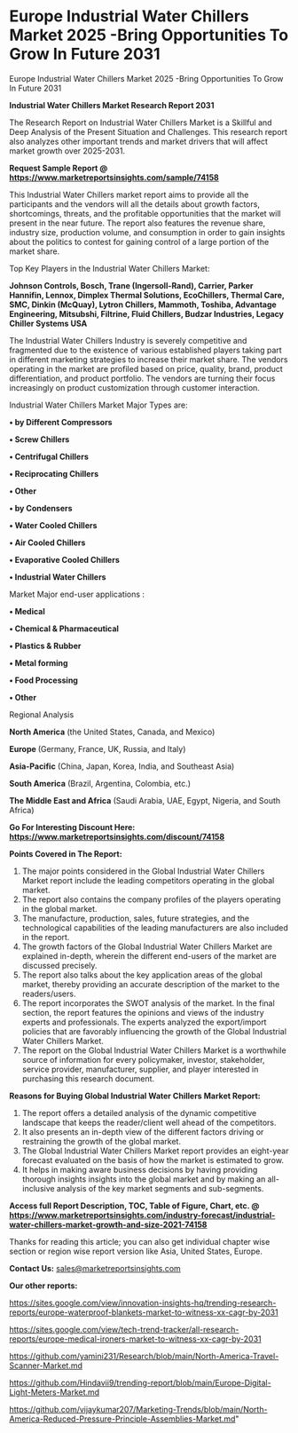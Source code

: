 # Europe Industrial Water Chillers Market 2025 -Bring Opportunities To Grow In Future 2031
 Europe Industrial Water Chillers Market 2025 -Bring Opportunities To Grow In Future 2031

<strong>Industrial Water Chillers Market Research Report 2031</strong>

The Research Report on Industrial Water Chillers Market is a Skillful and Deep Analysis of the Present Situation and Challenges. This research report also analyzes other important trends and market drivers that will affect market growth over 2025-2031.

<strong>Request Sample Report @ <a href=https://www.marketreportsinsights.com/sample/74158>https://www.marketreportsinsights.com/sample/74158</a></strong>

This Industrial Water Chillers market report aims to provide all the participants and the vendors will all the details about growth factors, shortcomings, threats, and the profitable opportunities that the market will present in the near future. The report also features the revenue share, industry size, production volume, and consumption in order to gain insights about the politics to contest for gaining control of a large portion of the market share.

Top Key Players in the Industrial Water Chillers Market:

<strong>Johnson Controls, Bosch, Trane (Ingersoll-Rand), Carrier, Parker Hannifin, Lennox, Dimplex Thermal Solutions, EcoChillers, Thermal Care, SMC, Dinkin (McQuay), Lytron Chillers, Mammoth, Toshiba, Advantage Engineering, Mitsubshi, Filtrine, Fluid Chillers, Budzar Industries, Legacy Chiller Systems USA</strong>

The Industrial Water Chillers Industry is severely competitive and fragmented due to the existence of various established players taking part in different marketing strategies to increase their market share. The vendors operating in the market are profiled based on price, quality, brand, product differentiation, and product portfolio. The vendors are turning their focus increasingly on product customization through customer interaction.

Industrial Water Chillers Market Major Types are:

<strong>• by Different Compressors

• Screw Chillers

• Centrifugal Chillers

• Reciprocating Chillers

• Other

• by Condensers

• Water Cooled Chillers

• Air Cooled Chillers

• Evaporative Cooled Chillers

• Industrial Water Chillers</strong>

Market Major end-user applications :

<strong>• Medical

• Chemical & Pharmaceutical

• Plastics & Rubber

• Metal forming

• Food Processing

• Other</strong>

Regional Analysis

</u><strong><b>North America</b></strong> (the United States, Canada, and Mexico)

<strong><b>Europe </b></strong>(Germany, France, UK, Russia, and Italy)

<strong><b>Asia-Pacific</b></strong> (China, Japan, Korea, India, and Southeast Asia)

<strong><b>South America</b></strong> (Brazil, Argentina, Colombia, etc.)

<strong><b>The Middle East and Africa</b></strong> (Saudi Arabia, UAE, Egypt, Nigeria, and South Africa)

<strong>Go For Interesting Discount Here: <a href=https://www.marketreportsinsights.com/discount/74158>https://www.marketreportsinsights.com/discount/74158</a></strong>

<strong>Points Covered in The Report:</strong>
<ol>
  <li>The major points considered in the Global Industrial Water Chillers Market report include the leading competitors operating in the global market.</li>
  <li>The report also contains the company profiles of the players operating in the global market.</li>
  <li>The manufacture, production, sales, future strategies, and the technological capabilities of the leading manufacturers are also included in the report.</li>
  <li>The growth factors of the Global Industrial Water Chillers Market are explained in-depth, wherein the different end-users of the market are discussed precisely.</li>
  <li>The report also talks about the key application areas of the global market, thereby providing an accurate description of the market to the readers/users.</li>
  <li>The report incorporates the SWOT analysis of the market. In the final section, the report features the opinions and views of the industry experts and professionals. The experts analyzed the export/import policies that are favorably influencing the growth of the Global Industrial Water Chillers Market.</li>
  <li>The report on the Global Industrial Water Chillers Market is a worthwhile source of information for every policymaker, investor, stakeholder, service provider, manufacturer, supplier, and player interested in purchasing this research document.</li>
</ol>
<strong>Reasons for Buying Global Industrial Water Chillers Market Report:</strong>

<ol>
  <li>The report offers a detailed analysis of the dynamic competitive landscape that keeps the reader/client well ahead of the competitors.</li>
  <li>It also presents an in-depth view of the different factors driving or restraining the growth of the global market.</li>
  <li>The Global Industrial Water Chillers Market report provides an eight-year forecast evaluated on the basis of how the market is estimated to grow.</li>
  <li>It helps in making aware business decisions by having providing thorough insights insights into the global market and by making an all-inclusive analysis of the key market segments and sub-segments.</li>
</ol>
<strong>Access full Report Description, TOC, Table of Figure, Chart, etc. @ <a href=https://www.marketreportsinsights.com/industry-forecast/industrial-water-chillers-market-growth-and-size-2021-74158>https://www.marketreportsinsights.com/industry-forecast/industrial-water-chillers-market-growth-and-size-2021-74158</a></strong>


Thanks for reading this article; you can also get individual chapter wise section or region wise report version like Asia, United States, Europe.

<strong>Contact Us:</strong>
sales@marketreportsinsights.com

<strong>Our other reports:</strong>

<a href=https://sites.google.com/view/innovation-insights-hq/trending-research-reports/europe-waterproof-blankets-market-to-witness-xx-cagr-by-2031>https://sites.google.com/view/innovation-insights-hq/trending-research-reports/europe-waterproof-blankets-market-to-witness-xx-cagr-by-2031</a>

<a href=https://sites.google.com/view/tech-trend-tracker/all-research-reports/europe-medical-ironers-market-to-witness-xx-cagr-by-2031>https://sites.google.com/view/tech-trend-tracker/all-research-reports/europe-medical-ironers-market-to-witness-xx-cagr-by-2031</a>

<a href=https://github.com/yamini231/Research/blob/main/North-America-Travel-Scanner-Market.md>https://github.com/yamini231/Research/blob/main/North-America-Travel-Scanner-Market.md</a>

<a href=https://github.com/Hindavii9/trending-report/blob/main/Europe-Digital-Light-Meters-Market.md>https://github.com/Hindavii9/trending-report/blob/main/Europe-Digital-Light-Meters-Market.md</a>

<a href=https://github.com/vijaykumar207/Marketing-Trends/blob/main/North-America-Reduced-Pressure-Principle-Assemblies-Market.md>https://github.com/vijaykumar207/Marketing-Trends/blob/main/North-America-Reduced-Pressure-Principle-Assemblies-Market.md</a>"
